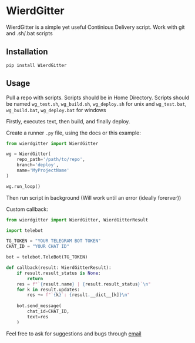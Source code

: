 # WierdGitter

WierdGitter is a simple yet useful Continious Delivery script. Work with git and .sh/.bat scripts

## Installation

`pip install WierdGitter`

## Usage

Pull a repo with scripts. Scripts should be in Home Directory.
Scripts should be named `wg_test.sh`, `wg_build.sh`, `wg_deploy.sh` for unix and `wg_test.bat`, `wg_build.bat`, `wg_deploy.bat` for windows

Firstly, executes text, then build, and finally deploy.

Create a runner `.py` file, using the docs or this example:

```python
from wierdgitter import WierdGitter

wg = WierdGitter(
    repo_path='/path/to/repo',
    branch='deploy',
    name='MyProjectName'
)

wg.run_loop()
```

Then run script in background (Will work until an error (ideally forerver))

Custom callback:
```python
from wierdgitter import WierdGitter, WierdGitterResult

import telebot

TG_TOKEN = "YOUR TELEGRAM BOT TOKEN"
CHAT_ID = "YOUR CHAT ID"

bot = telebot.TeleBot(TG_TOKEN)

def callback(result: WierdGitterResult):
    if result.result_status is None:
        return
    res = f"`{result.name} | {result.result_status}`\n"
    for k in result.updates:
        res += f"`{k}`: {result.__dict__[k]}\n"
    
    bot.send_message(
        chat_id=CHAT_ID,
        text=res
    )
```

Feel free to ask for suggestions and bugs through [email](mailto:nikitos99099@gmail.com)
